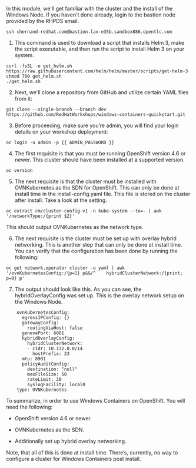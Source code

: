 In this module, we'll get familiar with the cluster and the install of the Windows Node. If you haven't done already, login to the bastion node provided by the RHPDS email.

```shell
ssh chernand-redhat.com@bastion.lax-e35b.sandbox886.opentlc.com
```

1. This command is used to download a script that installs Helm 3, make the script executable, and then run the script to install Helm 3 on your system.

```shell
curl -fsSL -o get_helm.sh https://raw.githubusercontent.com/helm/helm/master/scripts/get-helm-3
chmod 700 get_helm.sh
./get_helm.sh
```

2. Next, we'll clone a repository from GitHub and utilize certain YAML files from it:

```shell
git clone --single-branch --branch dev https://github.com/RedHatWorkshops/windows-containers-quickstart.git
```

3. Before proceeding, make sure you’re admin, you will find your login details on your workshop deployment:

```shell
oc login -u admin -p {{ ADMIN_PASSWORD }}
```

4. The first requisite is that you must be running OpenShift version 4.6 or newer. This cluster should have been installed at a supported version.

```shell
oc version
```

5. The next requisite is that the cluster must be installed with OVNKubernetes as the SDN for OpenShift. This can only be done at install time in the install-config.yaml file. This file is stored on the cluster after install. Take a look at the setting.

```shell
oc extract cm/cluster-config-v1 -n kube-system --to=- | awk '/networkType:/{print $2}'
```

This should output OVNKubernetes as the network type.

6. The next requisite is the cluster must be set up with overlay hybrid networking. This is another step that can only be done at install time. You can verify that the configuration has been done by running the following:

```shell
oc get network.operator cluster -o yaml | awk '/ovnKubernetesConfig:/{p=1} p&&/^    hybridClusterNetwork:/{print; p=0} p'
```

7. The output should look like this. As you can see, the hybridOverlayConfig was set up. This is the overlay network setup on the Windows Node.

```shell
    ovnKubernetesConfig:
      egressIPConfig: {}
      gatewayConfig:
        routingViaHost: false
      genevePort: 6081
      hybridOverlayConfig:
        hybridClusterNetwork:
        - cidr: 10.132.0.0/14
          hostPrefix: 23
      mtu: 8901
      policyAuditConfig:
        destination: "null"
        maxFileSize: 50
        rateLimit: 20
        syslogFacility: local0
    type: OVNKubernetes
```

To summarize, in order to use Windows Containers on OpenShift. You will need the following:

- OpenShift version 4.6 or newer.

- OVNKubernetes as the SDN.

- Additionally set up hybrid overlay networking.

Note, that all of this is done at install time. There’s, currently, no way to configure a cluster for Windows Containers post install.


<br/><br/><br/>
<br/><br/><br/>
<br/><br/><br/>


